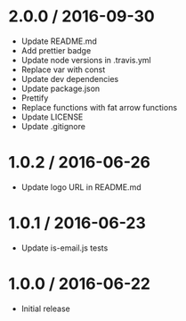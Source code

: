 2.0.0 / 2016-09-30
==================

* Update README.md
* Add prettier badge
* Update node versions in .travis.yml
* Replace var with const
* Update dev dependencies
* Update package.json
* Prettify
* Replace functions with fat arrow functions
* Update LICENSE
* Update .gitignore

1.0.2 / 2016-06-26
==================

* Update logo URL in README.md

1.0.1 / 2016-06-23
==================

* Update is-email.js tests

1.0.0 / 2016-06-22
==================

* Initial release
